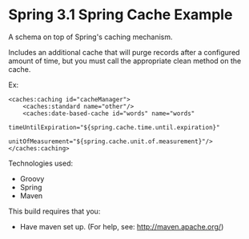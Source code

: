 Spring 3.1 Spring Cache Example
======================

A schema on top of Spring's caching mechanism.

Includes an additional cache that will purge records after a configured amount of time, but you must call the appropriate clean method on the cache.

Ex:

    <caches:caching id="cacheManager">
        <caches:standard name="other"/>
        <caches:date-based-cache id="words" name="words"
                        timeUntilExpiration="${spring.cache.time.until.expiration}"
                        unitOfMeasurement="${spring.cache.unit.of.measurement}"/>
    </caches:caching>

Technologies used:
 - Groovy
 - Spring
 - Maven

This build requires that you:
 - Have maven set up. (For help, see: http://maven.apache.org/)